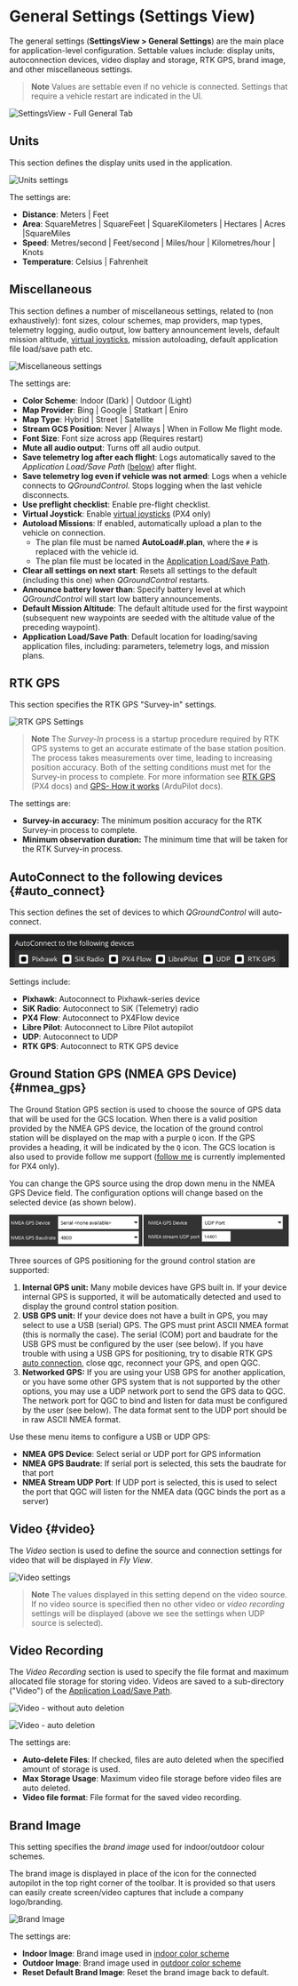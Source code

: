 # General Settings (Settings View)

The general settings (**SettingsView > General Settings**) are the main place for application-level configuration. Settable values include: display units, autoconnection devices, video display and storage, RTK GPS, brand image, and other miscellaneous settings.

> **Note** Values are settable even if no vehicle is connected. Settings that require a vehicle restart are indicated in the UI.

![SettingsView - Full General Tab](../../assets/settings/settings_view_general.jpg)


## Units

This section defines the display units used in the application.

![Units settings](../../assets/settings/settings_view_general_units.jpg)

The settings are:
- **Distance**: Meters | Feet
- **Area**: SquareMetres | SquareFeet | SquareKilometers | Hectares | Acres |SquareMiles
- **Speed**: Metres/second | Feet/second | Miles/hour | Kilometres/hour | Knots
- **Temperature**: Celsius | Fahrenheit

## Miscellaneous

This section defines a number of miscellaneous settings, related to (non exhaustively): font sizes, colour schemes, map providers, map types, telemetry logging, audio output, low battery announcement levels, default mission altitude, [virtual joysticks](../SettingsView/VirtualJoystick.md), mission autoloading, default application file load/save path etc.

![Miscellaneous settings](../../assets/settings/settings_view_general_miscellaneous.jpg)

The settings are:
- <span id="colour_scheme"></span>**Color Scheme**: Indoor (Dark) | Outdoor (Light)
- **Map Provider**: Bing | Google | Statkart | Eniro
- **Map Type**: Hybrid | Street | Satellite
- **Stream GCS Position**: Never | Always | When in Follow Me flight mode.
- **Font Size**: Font size across app (Requires restart)
- **Mute all audio output**: Turns off all audio output. 
- <span id="autosave_log"></span>**Save telemetry log after each flight**: Logs automatically saved to the *Application Load/Save Path* ([below](#load_save_path)) after flight. 
- **Save telemetry log even if vehicle was not armed**: Logs when a vehicle connects to *QGroundControl*. 
  Stops logging when the last vehicle disconnects.
- **Use preflight checklist**: Enable pre-flight checklist.
- **Virtual Joystick**: Enable [virtual joysticks](../SettingsView/VirtualJoystick.md) (PX4 only)
- <span id="autoload_missions"></span> **Autoload Missions**: If enabled, automatically upload a plan to the vehicle on connection. 
  - The plan file must be named **AutoLoad#.plan**, where the `#` is replaced with the vehicle id. 
  - The plan file must be located in the [Application Load/Save Path](#load_save_path).
- **Clear all settings on next start**: Resets all settings to the default (including this one) when *QGroundControl* restarts.
- **Announce battery lower than**: Specify battery level at which *QGroundControl* will start low battery announcements.
- **Default Mission Altitude**: The default altitude used for the first waypoint (subsequent new waypoints are seeded with the altitude value of the preceding waypoint).
- <span id="load_save_path"></span>**Application Load/Save Path**: Default location for loading/saving application files, including: parameters, telemetry logs, and mission plans.


## RTK GPS

This section specifies the RTK GPS "Survey-in" settings.

![RTK GPS Settings](../../assets/settings/settings_view_general_rtk_gps.jpg)

> **Note** The *Survey-In* process is a startup procedure required by RTK GPS systems to get an accurate estimate of the base station position. 
  The process takes measurements over time, leading to increasing position accuracy. 
  Both of the setting conditions must met for the Survey-in process to complete. 
  For more information see [RTK GPS](https://docs.px4.io/en/advanced_features/rtk-gps.html) (PX4 docs) and [GPS- How it works](http://ardupilot.org/copter/docs/common-gps-how-it-works.html#rtk-corrections) (ArduPilot docs).

The settings are:
- **Survey-in accuracy:** The minimum position accuracy for the RTK Survey-in process to complete.
- **Minimum observation duration:** The minimum time that will be taken for the RTK Survey-in process. 


## AutoConnect to the following devices {#auto_connect}

This section defines the set of devices to which *QGroundControl* will auto-connect. 

![Device autoconnect settings](../../assets/settings/settings_view_general_autoconnect_devices.jpg)

Settings include:
- **Pixhawk**: Autoconnect to Pixhawk-series device
- **SiK Radio**:  Autoconnect to SiK (Telemetry) radio
- **PX4 Flow**: Autoconnect to PX4Flow device
- **Libre Pilot**: Autoconnect to Libre Pilot autopilot
- **UDP**: Autoconnect to UDP
- **RTK GPS**: Autoconnect to RTK GPS device

## Ground Station GPS (NMEA GPS Device) {#nmea_gps}

The Ground Station GPS section is used to choose the source of GPS data that will be used for the GCS location. When there is a valid position provided by the NMEA GPS device, the location of the ground control station will be displayed on the map with a purple `Q` icon. If the GPS provides a heading, it will be indicated by the `Q` icon. The GCS location is also used to provide follow me support ([follow me](https://docs.px4.io/en/flight_modes/follow_me.html) is currently implemented for PX4 only).

You can change the GPS source using the drop down menu in the NMEA GPS Device field. The configuration options will change based on the selected device (as shown below).

![Nmea GPS Device](../../assets/settings/settings_view_general_gps.jpg)

Three sources of GPS positioning for the ground control station are supported:

1. **Internal GPS unit:** Many mobile devices have GPS built in. If your device internal GPS is supported, it will be automatically detected and used to display the ground control station position.
2. **USB GPS unit:** If your device does not have a built in GPS, you may select to use a USB (serial) GPS. The GPS must print ASCII NMEA format (this is normally the case). The serial (COM) port and baudrate for the USB GPS must be configured by the user (see below). If you have trouble with using a USB GPS for positioning, try to disable RTK GPS [auto connection](#auto_connect), close qgc, reconnect your GPS, and open QGC.
3. **Networked GPS:** If you are using your USB GPS for another application, or you have some other GPS system that is not supported by the other options, you may use a UDP network port to send the GPS data to QGC. The network port for QGC to bind and listen for data must be configured by the user (see below). The data format sent to the UDP port should be in raw ASCII NMEA format.

Use these menu items to configure a USB or UDP GPS:

- **NMEA GPS Device**: Select serial or UDP port for GPS information
- **NMEA GPS Baudrate**: If serial port is selected, this sets the baudrate for that port
- **NMEA Stream UDP Port**: If UDP port is selected, this is used to select the port that QGC will listen for the NMEA data (QGC binds the port as a server)


## Video {#video}

The *Video* section is used to define the source and connection settings for video that will be displayed in *Fly View*.

![Video settings](../../assets/settings/settings_view_general_video_udp.jpg)

> **Note** The values displayed in this setting depend on the video source. 
  If no video source is specified then no other video or *video recording* settings will be displayed (above we see the settings when UDP source is selected).


## Video Recording

The *Video Recording* section is used to specify the file format and maximum allocated file storage for storing video. 
Videos are saved to a sub-directory ("Video") of the [Application Load/Save Path](#load_save_path).

![Video - without auto deletion](../../assets/settings/settings_view_general_video_recording.jpg)

![Video - auto deletion](../../assets/settings/settings_view_general_video_recording_auto_delete.jpg)

The settings are:
- **Auto-delete Files**: If checked, files are auto deleted when the specified amount of storage is used.
- **Max Storage Usage**: Maximum video file storage before video files are auto deleted.
- **Video file format**: File format for the saved video recording.


## Brand Image

This setting specifies the *brand image* used for indoor/outdoor colour schemes.

The brand image is displayed in place of the icon for the connected autopilot in the top right corner of the toolbar.
It is provided so that users can easily create screen/video captures that include a company logo/branding.

![Brand Image](../../assets/settings/settings_view_general_brand_image.jpg)

The settings are:
- **Indoor Image**: Brand image used in [indoor color scheme](#colour_scheme)
- **Outdoor Image**: Brand image used in [outdoor color scheme](#colour_scheme)
- **Reset Default Brand Image**: Reset the brand image back to default.
